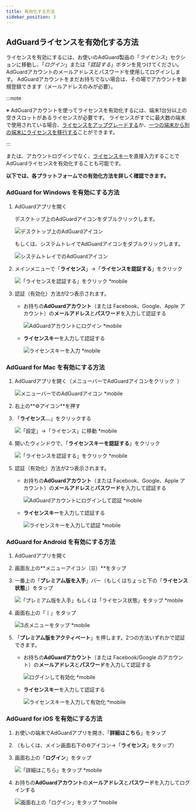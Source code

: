 ```yaml
---
title: 有効化する方法
sidebar_position: 3
---
```


## AdGuardライセンスを有効化する方法

ライセンスを有効にするには、お使いのAdGuard製品の「*ライセンス*」セクションに移動し、「*ログイン*」または「*認証する*」ボタンを見つけてください。 AdGuardアカウントのメールアドレスとパスワードを使用してログインします。 AdGuardアカウントをまだお持ちでない場合は、その場でアカウントを新規登録できます（メールアドレスのみが必要）。

:::note

※ AdGuardアカウントを使ってライセンスを有効化するには、端末1台分以上の空きスロットがあるライセンスが必要です。 ライセンスがすでに最大数の端末で使用されている場合、[ライセンスをアップグレードする](../payment-options#upgrade)か、[一つの端末から別の端末にライセンスを移行する](../transfer)ことができます。

:::

または、アカウントログインでなく、[ライセンスキー](../what-is#license-key)を直接入力することでAdGuardライセンスを有効化することも可能です。

**以下では、各プラットフォームでの有効化方法を詳しく確認できます。**

### AdGuard for Windows を有効にする方法

1. AdGuardアプリを開く

    デスクトップ上のAdGuardアイコンをダブルクリックします。

    ![デスクトップ上のAdGuardアイコン](https://cdn.adtidy.org/public/Adguard/kb/newscreenshots/En/General/windowsEn.png)

    もしくは、システムトレイでAdGuardアイコンをダブルクリックします。

    ![システムトレイでのAdGuardアイコン](https://cdn.adtidy.org/public/Adguard/kb/newscreenshots/En/General/windows2En.png)

1. メインメニューで「**ライセンス**」→「**ライセンスを認証する**」をクリック

    ![「ライセンスを認証する」をクリック *mobile](https://cdn.adtidy.org/public/Adguard/kb/newscreenshots/Ja/General/windows_about.png)

1. 認証（有効化）方法が2つ表示されます。

    - お持ちの**AdGuardアカウント**（または Facebook、Google、Apple アカウント）の**メールアドレス**と**パスワード**を入力して認証する

        ![AdGuardアカウントにログイン *mobile](https://cdn.adtidy.org/public/Adguard/kb/newscreenshots/Ja/General/windows_account.png)

    - **ライセンスキー**を入力して認証する

        ![ライセンスキーを入力 *mobile](https://cdn.adtidy.org/public/Adguard/kb/newscreenshots/Ja/General/windows_license.png)

### AdGuard for Mac を有効にする方法

1. AdGuardアプリを開く（メニューバーでAdGuardアイコンをクリック  ）

    ![メニューバーでのAdGuardアイコン *mobile](https://cdn.adtidy.org/public/Adguard/kb/newscreenshots/Ja/General/mac1.png)

1. 右上の**⚙アイコン**を押す

1. 「**ライセンス…**」をクリックする

    ![「設定」→「ライセンス」に移動 *mobile](https://cdn.adtidy.org/public/Adguard/kb/newscreenshots/Ja/General/mac2.png)

1. 開いたウィンドウで、「**ライセンスキーを認証する**」をクリック

    ![「ライセンスを認証する」をクリック *mobile](https://cdn.adtidy.org/public/Adguard/kb/newscreenshots/Ja/General/mac3.png)

1. 認証（有効化）方法が2つ表示されます。

    - お持ちの**AdGuardアカウント**（または Facebook、Google、Apple アカウント）の**メールアドレス**と**パスワード**を入力して認証する

        ![AdGuardアカウントにログインして認証 *mobile](https://cdn.adtidy.org/public/Adguard/kb/newscreenshots/Ja/General/mac4.png)

    - **ライセンスキー**を入力して認証する

        ![ライセンスキーを入力して認証 *mobile](https://cdn.adtidy.org/public/Adguard/kb/newscreenshots/Ja/General/mac5.png)

### AdGuard for Android を有効にする方法

1. AdGuardアプリを開く

1. 画面左上の**メニューアイコン（☰）**をタップ

1. 一番上の「**プレミアム版を入手**」バー（もしくはちょっと下の「**ライセンス状態**」）をタップ

    ![「プレミアム版を入手」もしくは「ライセンス状態」をタップ *mobile](https://cdn.adtidy.org/public/Adguard/kb/newscreenshots/Ja/General/android-act-1.png)

1. 画面右上の「**⋮**」をタップ

    ![3点メニューをタップ *mobile](https://cdn.adtidy.org/public/Adguard/kb/newscreenshots/Ja/General/android-act-2.png)

1. 「**プレミアム版をアクティベート**」を押します。2つの方法いずれかで認証できます。

    - お持ちの**AdGuardアカウント**（または Facebook/Google のアカウント）の**メールアドレス**と**パスワード**を入力して認証する

        ![ログインして有効化 *mobile](https://cdn.adtidy.org/public/Adguard/kb/newscreenshots/Ja/General/android-act-3.png)

    - **ライセンスキー**を入力して認証する

        ![ライセンスキーを入力して有効化 *mobile](https://cdn.adtidy.org/public/Adguard/kb/newscreenshots/Ja/General/android-act-4.png)

### AdGuard for iOS を有効にする方法

1. お使いの端末でAdGuardアプリを開き、「**詳細はこちら**」をタップ

1. （もしくは、メイン画面右下の⚙アイコン→「**ライセンス**」をタップ）

1. 画面右上の「**ログイン**」をタップ

    ![「詳細はこちら」をタップ *mobile](https://cdn.adtidy.org/public/Adguard/kb/newscreenshots/Ja/General/ios1.jpeg)

1. お持ちの**AdGuardアカウント**の**メールアドレス**と**パスワード**を入力してログインする

    ![画面右上の「ログイン」をタップ *mobile](https://cdn.adtidy.org/public/Adguard/kb/newscreenshots/Ja/General/ios2.jpeg)
